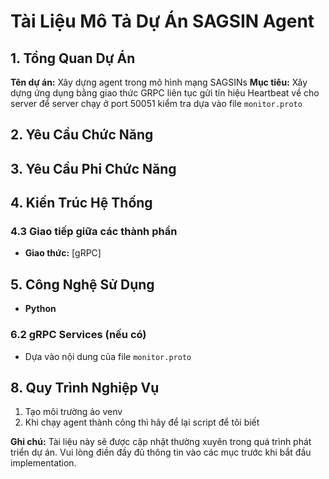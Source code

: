 # Tài Liệu Mô Tả Dự Án SAGSIN Agent

## 1. Tổng Quan Dự Án
**Tên dự án:** Xây dựng agent trong mô hình mạng SAGSINs
**Mục tiêu:** Xây dựng ứng dụng bằng giao thức GRPC liên tục gửi tín hiệu Heartbeat về cho server để server chạy ở port 50051 kiểm tra dựa vào file `monitor.proto`

## 2. Yêu Cầu Chức Năng

## 3. Yêu Cầu Phi Chức Năng

## 4. Kiến Trúc Hệ Thống

### 4.3 Giao tiếp giữa các thành phần
- **Giao thức:** [gRPC]

## 5. Công Nghệ Sử Dụng
- **Python**

### 6.2 gRPC Services (nếu có)
- Dựa vào nội dung của file `monitor.proto`

## 8. Quy Trình Nghiệp Vụ
1. Tạo môi trường ảo venv
2. Khi chạy agent thành công thì hãy để lại script để tôi biết

**Ghi chú:** Tài liệu này sẽ được cập nhật thường xuyên trong quá trình phát triển dự án. Vui lòng điền đầy đủ thông tin vào các mục trước khi bắt đầu implementation.